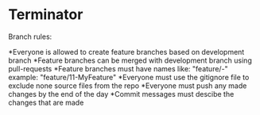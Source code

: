 # Terminator

Branch rules:

*Everyone is allowed to create feature branches based on development branch
*Feature branches can be merged with development branch using pull-requests
*Feature branches must have names like: "feature/<feature number>-<feature name>"
  example: "feature/11-MyFeature"
*Everyone must use the gitignore file to exclude none source files from the repo
*Everyone must push any made changes by the end of the day
*Commit messages must descibe the changes that are made
